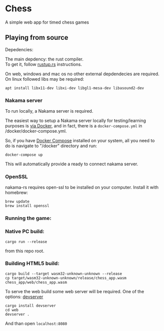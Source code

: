 Chess
=====================
A simple web app for timed chess games


Playing from source
----------------------------

Depedencies:

The main depdency: the rust compiler.   
To get it, follow [rustup.rs](https://rustup.rs/) instructions.

On web, windows and mac os no other external depdendecies are required.
On linux followed libs may be required: 
```
apt install libx11-dev libxi-dev libgl1-mesa-dev libasound2-dev
```

### Nakama server

To run locally, a Nakama server is required.

The easiest way to setup a Nakama server locally for testing/learning purposes is [via Docker](https://heroiclabs.com/docs/install-docker-quickstart/), and in fact, there is a `docker-compose.yml` in /docker/docker-compose.yml.

So, if you have [Docker Compose](https://docs.docker.com/compose/install/) installed on your system, all you need to do is navigate to "/docker" directory and run:

```
docker-compose up
```

This will automatically provide a ready to connect nakama server. 

### OpenSSL

nakama-rs requires open-ssl to be installed on your computer. Install it with homebrew:
```
brew update
brew install openssl
```

### Running the game:

### Native PC build: 

```
cargo run --release
```
from this repo root.

### Building HTML5 build:

```
cargo build --target wasm32-unknown-unknown --release
cp target/wasm32-unknown-unknown/release/chess_app.wasm chess_app/web/chess_app.wasm
```

To serve the web build some web server will be required. One of the options: [devserver](https://github.com/kettle11/devserver) 

```
cargo install devserver
cd web
devserver .
```

And than open `localhost:8080`
